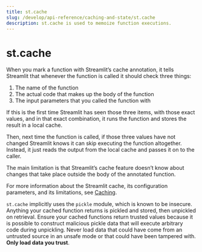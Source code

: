 ```yaml
---
title: st.cache
slug: /develop/api-reference/caching-and-state/st.cache
description: st.cache is used to memoize function executions.
---
```


# st.cache

When you mark a function with Streamlit’s cache annotation, it tells Streamlit
that whenever the function is called it should check three things:

1. The name of the function
2. The actual code that makes up the body of the function
3. The input parameters that you called the function with

If this is the first time Streamlit has seen those three items, with those exact
values, and in that exact combination, it runs the function and stores the
result in a local cache.

Then, next time the function is called, if those three values have not changed
Streamlit knows it can skip executing the function altogether. Instead, it just
reads the output from the local cache and passes it on to the caller.

The main limitation is that Streamlit’s cache feature doesn’t know about
changes that take place outside the body of the annotated function.

For more information about the Streamlit cache, its configuration parameters,
and its limitations, see [Caching](/develop/concepts/execution-model/caching).

<Autofunction function="streamlit.cache" deprecated={true} deprecatedText="<code>st.cache</code> was deprecated in version 1.18.0. Use <a href='/develop/api-reference/caching-and-state/st.cache_data'><code>st.cache_data</code></a> or <a href='/develop/api-reference/caching-and-state/st.cache_resource'><code>st.cache_resource</code></a> instead. Learn more in <a href='/develop/concepts/execution-model/caching'>Caching</a>."/>

<Warning>

`st.cache` implicitly uses the `pickle` module, which is known to be insecure. Anything your cached function returns is pickled and stored, then unpickled on retrieval. Ensure your cached functions return trusted values because it is possible to construct malicious pickle data that will execute arbitrary code during unpickling. Never load data that could have come from an untrusted source in an unsafe mode or that could have been tampered with. **Only load data you trust**.

</Warning>
